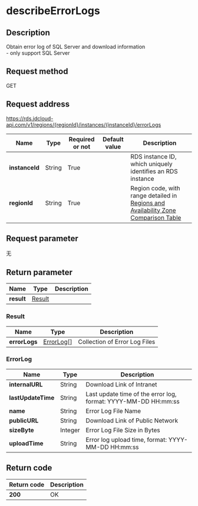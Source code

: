 # describeErrorLogs


## Description
Obtain error log of SQL Server and download information<br>- only support SQL Server

## Request method
GET

## Request address
https://rds.jdcloud-api.com/v1/regions/{regionId}/instances/{instanceId}/errorLogs

|Name|Type|Required or not|Default value|Description|
|---|---|---|---|---|
|**instanceId**|String|True||RDS instance ID, which uniquely identifies an RDS instance|
|**regionId**|String|True||Region code, with range detailed in [Regions and Availability Zone Comparison Table](../Enum-Definitions/Regions-AZ.md)|

## Request parameter
无


## Return parameter
|Name|Type|Description|
|---|---|---|
|**result**|[Result](##Result)||


### <a name="Result">Result</a>
|Name|Type|Description|
|---|---|---|
|**errorLogs**|[ErrorLog[]](##ErrorLog)|Collection of Error Log Files|
### <a name="ErrorLog">ErrorLog</a>
|Name|Type|Description|
|---|---|---|
|**internalURL**|String|Download Link of Intranet|
|**lastUpdateTime**|String|Last update time of the error log, format: YYYY-MM-DD HH:mm:ss|
|**name**|String|Error Log File Name|
|**publicURL**|String|Download Link of Public Network|
|**sizeByte**|Integer|Error Log File Size in Bytes|
|**uploadTime**|String|Error log upload time, format: YYYY-MM-DD HH:mm:ss|

## Return code
|Return code|Description|
|---|---|
|**200**|OK|
